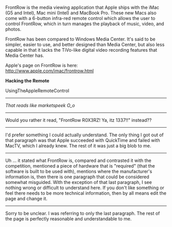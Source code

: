 FrontRow is the media viewing application that Apple ships with the iMac (G5 and Intel), Mac mini (Intel) and MacBook Pro. These new Macs  also come with a 6-button infra-red remote control which allows the user to control FrontRow, which in turn manages the playback of music, video, and photos.

FrontRow has been compared to Windows Media Center. It's said to be simpler, easier to use, and better designed than Media Center, but also less capable in that it lacks the TiVo-like digital video recording features that Media Center has.

Apple's page on FrontRow is here: http://www.apple.com/imac/frontrow.html

**Hacking the Remote**

UsingTheAppleRemoteControl

----

*That reads like marketspeek O_o*

----
Would you rather it read, "FrontRow R0X3RZ! Ya, itz 1337!!" instead??

----
I'd prefer something I could actually understand. The only thing I got out of that paragraph was that Apple succeeded with QuickTime and failed with MacTV, which I already knew. The rest of it was just a big blob to me.

----
Uh ... it stated what FrontRow is, compared and contrasted it with the competition, mentioned a piece of hardware that is "required" (that the software is built to be used with), mentions where the manufacturer's information is, then there is one paragraph that could be considered somewhat misguided. With the exception of that last paragraph, I see nothing wrong or difficult to understand here. If you don't like something or feel there needs to be more technical information, then by all means edit the page and change it.

----
Sorry to be unclear. I was referring to only the last paragraph. The rest of the page is perfectly reasonable and understandable to me.
